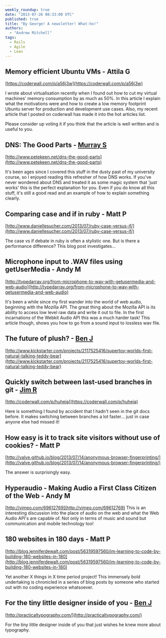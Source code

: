 ```yaml
---
weekly_roundup: true
date: "2013-07-26 08:33:00 UTC"
published: true
title: "By George! A newsletter! What-ho!"
authors:
  - "Andrew Mitchell"
tags:
  - Rails
  - Agile
  - Lean
---
```


## Memory efficient Ubuntu VMs - Attila G
[https://coderwall.com/p/a56j3w](https://coderwall.com/p/a56j3w)

I wrote about virtualisation recently when I found out how to cut my virtual machines' memory consumption by as much as 50%. In this article I explain what the motivations were and how to create a low memory footprint Ubuntu server for production and development use cases. Also, my recent article that I posted on coderwall has made it into the hot articles list.

Please consider up voting it if you think that the article is well written and is useful to you.

## DNS: The Good Parts - [Murray S](/people#murray-steele/)

[http://www.petekeen.net/dns-the-good-parts](http://www.petekeen.net/dns-the-good-parts)

It's been ages since I covered this stuff in the dusty past of my university course, so I enjoyed reading this refresher of how DNS works.  If you've never wondered about DNS and treated it as some magic system that 'just works' this is the perfect explanation for you.  Even if you do know all this stuff, it's still a good read and an example of how to explain something clearly.

## Comparing case and if in ruby - Matt P
[http://www.daniellesucher.com/2013/07/ruby-case-versus-if/](http://www.daniellesucher.com/2013/07/ruby-case-versus-if/)

The case vs if debate in ruby is often a stylistic one.  But is there a performance difference? This
blog post investigates...

## Microphone input to .WAV files using getUserMedia - Andy M
[http://typedarray.org/from-microphone-to-wav-with-getusermedia-and-web-audio](http://typedarray.org/from-microphone-to-wav-with-getusermedia-and-web-audio)

It's been a while since my first wander into the world of web audio, beginning with the Mozilla API. The great thing about the Mozilla API is its ability to access low level raw data and write it out to file. In the first incarnations of the Webkit Audio API this was a much harder task! This article though, shows you how to go from a sound input to lossless wav file.

## The future of  plush? - [Ben J](http://github.com/BenJanecke)
[http://www.kickstarter.com/projects/2117525416/supertoy-worlds-first-natural-talking-teddy-bear](http://www.kickstarter.com/projects/2117525416/supertoy-worlds-first-natural-talking-teddy-bear)

## Quickly switch between last-used branches in git - [Jim R](http://github.com/j1mr10rd4n)
[http://coderwall.com/p/huheja](https://coderwall.com/p/huheja)

Here is something I found by accident that I hadn't seen in the git docs before. It makes switching between branches a lot faster… just in case anyone else had missed it!

## How easy is it to track site visitors without use of cookies? - Matt P
[http://valve.github.io/blog/2013/07/14/anonymous-browser-fingerprinting/](http://valve.github.io/blog/2013/07/14/anonymous-browser-fingerprinting/)

The answer is surprisingly easy.

## Hyperaudio - Making Audio a First Class Citizen of the Web - Andy M

[http://vimeo.com/69612769](http://vimeo.com/69612769)
This is an interesting discussion into the place of audio on the web and what the Web Audio API's are capable of. Not only in terms of music and sound but communication and mobile technology too!

## 180 websites in 180 days - Matt P
[http://blog.jenniferdewalt.com/post/56319597560/im-learning-to-code-by-building-180-websites-in-180](http://blog.jenniferdewalt.com/post/56319597560/im-learning-to-code-by-building-180-websites-in-180)

Yet another X things in X time period project! This immensely bold undertaking is chronicled in a series of blog posts by someone who started out with no coding experience whatsoever.

## For the tiny little designer inside of you - [Ben J](http://github.com/BenJanecke)
[http://practicaltypography.com/](http://practicaltypography.com/)

For the tiny little designer inside of you that just wishes he knew more about typography.
